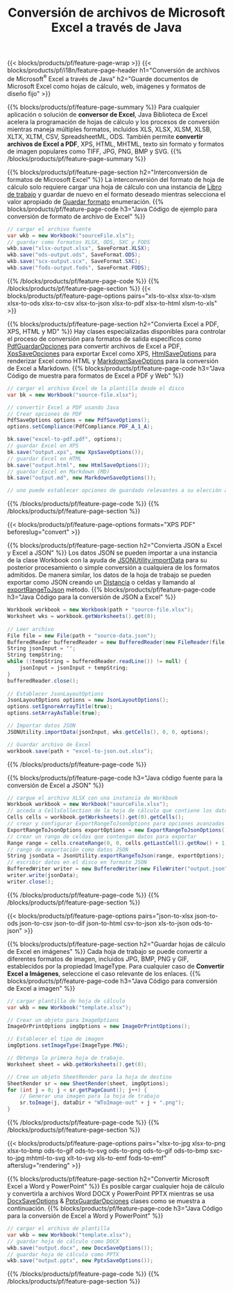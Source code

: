 ﻿---
title: Conversión de archivos de Microsoft Excel a través de Java 
url: /es/java/conversion/
description: Convierta Excel XLS, XLSX, ODS, CSV a PDF, XPS, HTML, JPEG, HTML y muchos otros formatos populares con solo unas pocas líneas de código Java.
---
{{< blocks/products/pf/feature-page-wrap >}}
{{< blocks/products/pf/i18n/feature-page-header h1="Conversión de archivos de Microsoft<sup>&reg;</sup> Excel a través de Java" h2="Guarde documentos de Microsoft Excel como hojas de cálculo, web, imágenes y formatos de diseño fijo" >}}

{{% blocks/products/pf/feature-page-summary %}}
Para cualquier aplicación o solución de **conversor de Excel**, Java Biblioteca de Excel acelera la programación de hojas de cálculo y los procesos de conversión mientras maneja múltiples formatos, incluidos XLS, XLSX, XLSM, XLSB, XLTX, XLTM, CSV, SpreadsheetML, ODS. También permite **convertir archivos de Excel a PDF**, XPS, HTML, MHTML, texto sin formato y formatos de imagen populares como TIFF, JPG, PNG, BMP y SVG.
{{% /blocks/products/pf/feature-page-summary %}}

{{% blocks/products/pf/feature-page-section h2="Interconversión de formatos de Microsoft Excel" %}}
La interconversión del formato de hoja de cálculo solo requiere cargar una hoja de cálculo con una instancia de [Libro de trabajo](https://apireference.aspose.com/cells/java/com.aspose.cells/Workbook) y guardar de nuevo en el formato deseado mientras selecciona el valor apropiado de [Guardar formato](https://apireference.aspose.com/cells/java/com.aspose.cells/SaveFormat) enumeración.
{{% blocks/products/pf/feature-page-code h3="Java Código de ejemplo para conversión de formato de archivo de Excel" %}}

```cs
// cargar el archivo fuente
var wkb = new Workbook("sourceFile.xls");
// guardar como formatos XLSX, ODS, SXC y FODS
wkb.save("xlsx-output.xlsx", SaveFormat.XLSX);
wkb.save("ods-output.ods", SaveFormat.ODS);
wkb.save("scx-output.scx", SaveFormat.SXC);
wkb.save("fods-output.fods", SaveFormat.FODS);

```
{{% /blocks/products/pf/feature-page-code %}}
{{% /blocks/products/pf/feature-page-section %}}
{{< blocks/products/pf/feature-page-options pairs="xls-to-xlsx xlsx-to-xlsm xlsx-to-ods xlsx-to-csv xlsx-to-json xlsx-to-pdf xlsx-to-html xlsm-to-xls" >}}


{{% blocks/products/pf/feature-page-section h2="Convierta Excel a PDF, XPS, HTML y MD" %}}
Hay clases especializadas disponibles para controlar el proceso de conversión para formatos de salida específicos como [PdfGuardarOpciones](https://apireference.aspose.com/cells/java/com.aspose.cells/PdfSaveOptions) para convertir archivos de Excel a PDF, [XpsSaveOpciones](https://apireference.aspose.com/cells/java/com.aspose.cells/XpsSaveOptions) para exportar Excel como XPS, [HtmlSaveOptions](https://apireference.aspose.com/cells/java/com.aspose.cells/HtmlSaveOptions) para renderizar Excel como HTML y [MarkdownSaveOptions](https://apireference.aspose.com/cells/java/com.aspose.cells/MarkdownSaveOptions) para la conversión de Excel a Markdown. 
{{% blocks/products/pf/feature-page-code h3="Java Código de muestra para formatos de Excel a PDF y Web" %}}

```cs
// cargar el archivo Excel de la plantilla desde el disco
var bk = new Workbook("source-file.xlsx");

// convertir Excel a PDF usando Java
// Crear opciones de PDF
PdfSaveOptions options = new PdfSaveOptions();
options.setCompliance(PdfCompliance.PDF_A_1_A);

bk.save("excel-to-pdf.pdf", options);
// guardar Excel en XPS
bk.save("output.xps", new XpsSaveOptions());
// guardar Excel en HTML
bk.save("output.html", new HtmlSaveOptions());
// guardar Excel en Markdown (MD)
bk.save("output.md", new MarkdownSaveOptions());

// uno puede establecer opciones de guardado relevantes a su elección antes de guardar en el formato relevante

```
{{% /blocks/products/pf/feature-page-code %}}
{{% /blocks/products/pf/feature-page-section %}}

{{< blocks/products/pf/feature-page-options formats="XPS PDF" beforeslug="convert" >}}

{{% blocks/products/pf/feature-page-section h2="Convierta JSON a Excel y Excel a JSON" %}}
Los datos JSON se pueden importar a una instancia de la clase Workbook con la ayuda de [JSONUtility.importData](https://apireference.aspose.com/cells/java/com.aspose.cells/jsonutility#importData) para su posterior procesamiento o simple conversión a cualquiera de los formatos admitidos. De manera similar, los datos de la hoja de trabajo se pueden exportar como JSON creando un [Distancia](https://apireference.aspose.com/cells/java/com.aspose.cells/range) o celdas y llamando al [exportRangeToJson](https://apireference.aspose.com/cells/java/com.aspose.cells/jsonutility) método.
{{% blocks/products/pf/feature-page-code h3="Java Código para la conversión de JSON a Excel" %}}
```cs
Workbook workbook = new Workbook(path + "source-file.xlsx");
Worksheet wks = workbook.getWorksheets().get(0);
		
// Leer archivo
File file = new File(path + "source-data.json");
BufferedReader bufferedReader = new BufferedReader(new FileReader(file));
String jsonInput = "";
String tempString;
while ((tempString = bufferedReader.readLine()) != null) {
	jsonInput = jsonInput + tempString; 
}
bufferedReader.close();
							
// Establecer JsonLayoutOptions
JsonLayoutOptions options = new JsonLayoutOptions();
options.setIgnoreArrayTitle(true);
options.setArrayAsTable(true);

// Importar datos JSON
JSONUtility.importData(jsonInput, wks.getCells(), 0, 0, options);

// Guardar archivo de Excel
workbook.save(path + "excel-to-json.out.xlsx");

```
{{% /blocks/products/pf/feature-page-code %}}

{{% blocks/products/pf/feature-page-code h3="Java código fuente para la conversión de Excel a JSON" %}}
```cs
// cargue el archivo XLSX con una instancia de Workbook
Workbook workbook = new Workbook("sourceFile.xlsx");
// acceda a CellsCollection de la hoja de cálculo que contiene los datos que se van a convertir
Cells cells = workbook.getWorksheets().get(0).getCells();
// crear y configurar ExportRangeToJsonOptions para opciones avanzadas
ExportRangeToJsonOptions exportOptions = new ExportRangeToJsonOptions();
// crear un rango de celdas que contengan datos para exportar
Range range = cells.createRange(0, 0, cells.getLastCell().getRow() + 1, cells.getLastCell().getColumn() + 1);
// rango de exportación como datos JSON
String jsonData = JsonUtility.exportRangeToJson(range, exportOptions);
// escribir datos en el disco en formato JSON
BufferedWriter writer = new BufferedWriter(new FileWriter("output.json"));
writer.write(jsonData);
writer.close();    

```
{{% /blocks/products/pf/feature-page-code %}}
{{% /blocks/products/pf/feature-page-section %}}

{{< blocks/products/pf/feature-page-options pairs="json-to-xlsx json-to-ods json-to-csv json-to-dif json-to-html csv-to-json xls-to-json ods-to-json" >}}

{{% blocks/products/pf/feature-page-section h2="Guardar hojas de cálculo de Excel en imágenes" %}}
Cada hoja de trabajo se puede convertir a diferentes formatos de imagen, incluidos JPG, BMP, PNG y GIF, establecidos por la propiedad ImageType. Para cualquier caso de **Convertir Excel a Imágenes**, seleccione el caso relevante de los enlaces.
{{% blocks/products/pf/feature-page-code h3="Java Código para conversión de Excel a imagen" %}}
```cs
// cargar plantilla de hoja de cálculo
var wkb = new Workbook("template.xlsx");

// Crear un objeto para ImageOptions
ImageOrPrintOptions imgOptions = new ImageOrPrintOptions();

// Establecer el tipo de imagen
imgOptions.setImageType(ImageType.PNG);

// Obtenga la primera hoja de trabajo.
Worksheet sheet = wkb.getWorksheets().get(0);

// Cree un objeto SheetRender para la hoja de destino
SheetRender sr = new SheetRender(sheet, imgOptions);
for (int j = 0; j < sr.getPageCount(); j++) {
	// Generar una imagen para la hoja de trabajo
	sr.toImage(j, dataDir + "WToImage-out" + j + ".png");
}

```
{{% /blocks/products/pf/feature-page-code %}}
{{% /blocks/products/pf/feature-page-section %}}

{{< blocks/products/pf/feature-page-options pairs="xlsx-to-jpg xlsx-to-png xlsx-to-bmp ods-to-gif ods-to-svg ods-to-png ods-to-gif ods-to-bmp sxc-to-jpg mhtml-to-svg xlt-to-svg xls-to-emf fods-to-emf" afterslug="rendering" >}}

{{% blocks/products/pf/feature-page-section h2="Convertir Microsoft Excel a Word y PowerPoint" %}}
Es posible cargar cualquier hoja de cálculo y convertirla a archivos Word DOCX y PowerPoint PPTX mientras se usa [DocxSaveOptions](https://apireference.aspose.com/cells/java/com.aspose.cells/DocxSaveOptions) & [PptxGuardarOpciones](https://apireference.aspose.com/cells/java/com.aspose.cells/PptxSaveOptions) clases como se muestra a continuación.
{{% blocks/products/pf/feature-page-code h3="Java Código para la conversión de Excel a Word y PowerPoint" %}}
```cs
// cargar el archivo de plantilla
var wkb = new Workbook("template.xlsx");
// guardar hoja de cálculo como DOCX
wkb.save("output.docx", new DocxSaveOptions());
// guardar hoja de cálculo como PPTX
wkb.save("output.pptx", new PptxSaveOptions());

```
{{% /blocks/products/pf/feature-page-code %}}
{{% /blocks/products/pf/feature-page-section %}}